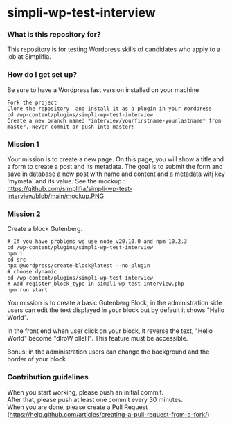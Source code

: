 # simpli-wp-test-interview

### What is this repository for? ###

This repository is for testing Wordpress skills of candidates who apply to a job at Simplifia.

### How do I get set up? ###

Be sure to have a Wordpress last version installed on your machine  
```
Fork the project  
Clone the repository  and install it as a plugin in your Wordpress
cd /wp-content/plugins/simpli-wp-test-interview
Create a new branch named *interview/yourfirstname-yourlastname* from master. Never commit or push into master!  
```
### Mission 1 ###

Your mission is to create a new page.
On this page, you will show a title and a form to create a post and its metadata.
The goal is to submit the form and save in database a new post with name and content and a metadata witj key  'mymeta' and its value.
See the mockup : https://github.com/simplifia/simpli-wp-test-interview/blob/main/mockup.PNG

### Mission 2 ###

Create a block Gutenberg. 

```
# If you have problems we use node v20.10.0 and npm 10.2.3
cd /wp-content/plugins/simpli-wp-test-interview
npm i
cd src
npx @wordpress/create-block@latest --no-plugin
# choose dynamic
cd /wp-content/plugins/simpli-wp-test-interview
# Add register_block_type in simpli-wp-test-interview.php 
npm run start
```
You mission is to create a basic Gutenberg Block, in the administration side 
users can edit the text displayed in your block but by default it shows "Hello World".

In the front end when user click on your block, it reverse the text, "Hello World" become "dlroW olleH".
This feature must be accessible.

Bonus: in the administration users can change the background and the border of your block.



### Contribution guidelines ###
When you start working, please push an initial commit.  
After that, please push at least one commit every 30 minutes.  
When you are done, please create a Pull Request (https://help.github.com/articles/creating-a-pull-request-from-a-fork/)
